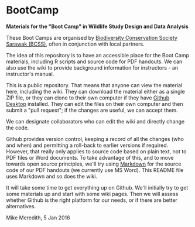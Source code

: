 # BootCamp

**Materials for the "Boot Camp" in Wildlife Study Design and Data Analysis**

These Boot Camps are organised by [Biodiversity Conservation Society Sarawak (BCSS)](http://bcss.org.my/), often in conjunction with local partners.

The idea of this repository is to have an accessible place for the Boot Camp materials, including R scripts and source code for PDF handouts. We can also use the wiki to provide background information for instructors - an instructor's manual.

This is a public repository. That means that anyone can view the material here, including the wiki. They can download the material either as a single ZIP file, or they can clone to their own computer if they have [Github  Desktop](https://help.github.com/desktop/guides/getting-started/installing-github-desktop/) installed. They can edit the files on their own computer and then submit a "pull request"; if the changes are useful, we can accept them.

We can designate collaborators who can edit the wiki and directly change the code.

Github provides version control, keeping a record of all the changes (who and when) and permitting a roll-back to earlier versions if required. However, that really only applies to source code based on plain text, not to PDF files or Word documents. To take advantage of this, and to move towards open source principles, we'll try using [Markdown](https://guides.github.com/features/mastering-markdown/) for the source code of our PDF handouts (we currently use MS Word). This README file uses Markdown and so does the wiki.

It will take some time to get everything up on Github. We'll initially try to get some materials up and start with some wiki pages. Then we will assess whether Github is the right platform for our needs, or if there are better alternatives.

Mike Meredith, 5 Jan 2016